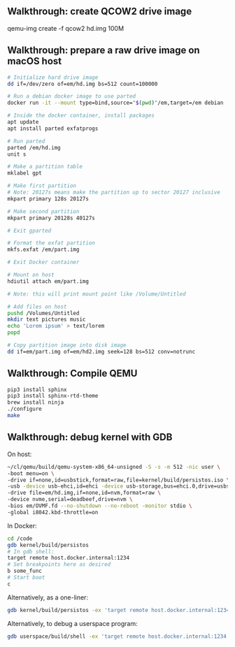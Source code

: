 ## Walkthrough: create QCOW2 drive image

qemu-img create -f qcow2 hd.img 100M

## Walkthrough: prepare a raw drive image on macOS host
```bash
# Initialize hard drive image
dd if=/dev/zero of=em/hd.img bs=512 count=100000

# Run a debian docker image to use parted
docker run -it --mount type=bind,source="$(pwd)"/em,target=/em debian

# Inside the docker container, install packages
apt update
apt install parted exfatprogs

# Run parted
parted /em/hd.img
unit s

# Make a partition table
mklabel gpt

# Make first partition
# Note: 20127s means make the partition up to sector 20127 inclusive
mkpart primary 128s 20127s

# Make second partition
mkpart primary 20128s 40127s

# Exit gparted

# Format the exfat partition
mkfs.exfat /em/part.img

# Exit Docker container

# Mount on host
hdiutil attach em/part.img

# Note: this will print mount point like /Volume/Untitled

# Add files on host
pushd /Volumes/Untitled
mkdir text pictures music
echo 'Lorem ipsum' > text/lorem
popd

# Copy partition image into disk image
dd if=em/part.img of=em/hd2.img seek=128 bs=512 conv=notrunc
```

## Walkthrough: Compile QEMU
```bash
pip3 install sphinx
pip3 install sphinx-rtd-theme
brew install ninja
./configure
make
```

## Walkthrough: debug kernel with GDB

On host:
```bash
~/cl/qemu/build/qemu-system-x86_64-unsigned -S -s -m 512 -nic user \
-boot menu=on \
-drive if=none,id=usbstick,format=raw,file=kernel/build/persistos.iso \
-usb -device usb-ehci,id=ehci -device usb-storage,bus=ehci.0,drive=usbstick \
-drive file=em/hd.img,if=none,id=nvm,format=raw \
-device nvme,serial=deadbeef,drive=nvm \
-bios em/OVMF.fd --no-shutdown --no-reboot -monitor stdio \
-global i8042.kbd-throttle=on
```

In Docker:
```bash
cd /code
gdb kernel/build/persistos
# In gdb shell:
target remote host.docker.internal:1234
# Set breakpoints here as desired
b some_func
# Start boot
c
```

Alternatively, as a one-liner:
```bash
gdb kernel/build/persistos -ex 'target remote host.docker.internal:1234' -ex c
```

Alternatively, to debug a userspace program:
```bash
gdb userspace/build/shell -ex 'target remote host.docker.internal:1234' -ex c
```

